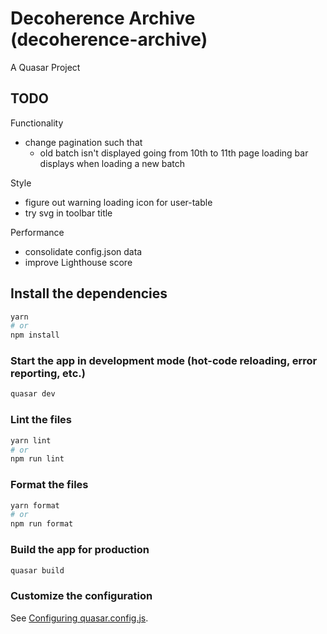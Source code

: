 # Decoherence Archive (decoherence-archive)

A Quasar Project

## TODO

Functionality

- change pagination such that
  - old batch isn't displayed going from 10th to 11th page
    loading bar displays when loading a new batch

Style

- figure out warning loading icon for user-table
- try svg in toolbar title

Performance

- consolidate config.json data
- improve Lighthouse score

## Install the dependencies

```bash
yarn
# or
npm install
```

### Start the app in development mode (hot-code reloading, error reporting, etc.)

```bash
quasar dev
```

### Lint the files

```bash
yarn lint
# or
npm run lint
```

### Format the files

```bash
yarn format
# or
npm run format
```

### Build the app for production

```bash
quasar build
```

### Customize the configuration

See [Configuring quasar.config.js](https://v2.quasar.dev/quasar-cli-vite/quasar-config-js).
